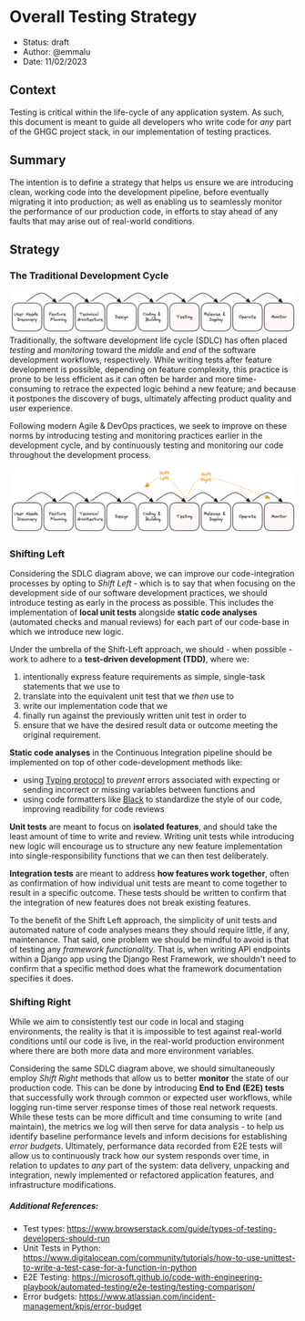 # Overall Testing Strategy
- Status: draft
- Author: @emmalu 
- Date: 11/02/2023

## Context
Testing is critical within the life-cycle of any application system. As such, this document is meant to guide all developers who write code for _any_ part of the GHGC project stack, in our implementation of testing practices.

## Summary
The intention is  to define a strategy that helps us ensure we are introducing clean, working code into the development pipeline, before eventually migrating it into production; as well as enabling us to seamlessly monitor the performance of our production code, in efforts to stay ahead of any faults that may arise out of real-world conditions.

## Strategy
### The Traditional Development Cycle
![Development Cycle Diagram](./diagrams/dev-cycle.png)
Traditionally, the software development life cycle (SDLC) has often placed *testing* and *monitoring* toward the *middle* and *end* of the software development workflows, respectively. While writing tests after feature development is possible, depending on feature complexity, this practice is prone to be less efficient as it can often be harder and more time-consuming to retrace the expected logic behind a new feature; and because it postpones the discovery of bugs, ultimately affecting product quality and user experience.

Following modern Agile & DevOps practices, we seek to improve on these norms by introducing testing and monitoring practices earlier in the development cycle, and by continuously testing and monitoring our code throughout the development process.


![Development Cycle Diagram](./diagrams/dev-cycle-shifts.png)
### Shifting Left
Considering the SDLC diagram above, we can improve our code-integration processes by opting to *Shift Left* - which is to say that when focusing on the development side of our software development practices, we should introduce testing as early in the process as possible. This includes the implementation of **local unit tests** alongside **static code analyses** (automated checks and manual reviews) for each part of our code-base in which we introduce new logic.

Under the umbrella of the Shift-Left approach, we should - when possible - work to adhere to a **test-driven development (TDD)**, where we:
1. intentionally express feature requirements as simple, single-task statements that we use to
2. translate into the equivalent unit test that we *then* use to
3. write our implementation code that we 
4. finally run against the previously written unit test in order to
5. ensure that we have the desired result data or outcome meeting the original requirement.

**Static code analyses** in the Continuous Integration pipeline should be implemented on top of other code-development methods like:
- using [Typing protocol](https://docs.python.org/3/library/typing.html) to *prevent* errors associated with expecting or sending incorrect or missing variables between functions and
- using code formatters like [Black](https://black.readthedocs.io/en/stable/) to standardize the style of our code, improving readibility for code reviews

**Unit tests** are meant to focus on **isolated features**, and should take the least amount of time to write and review. Writing unit tests while introducing new logic will encourage us to structure any new feature implementation into single-responsibility functions that we can then test deliberately.

**Integration tests** are meant to address **how features work together**, often as confirmation of how individual unit tests are meant to come together to result in a specific outcome. These tests should be written to confirm that the integration of new features does not break existing features.


To the benefit of the Shift Left approach, the simplicity of unit tests and automated nature of code analyses means they should require little, if any, maintenance. That said, one problem we should be mindful to avoid is that of testing any *framework functionality*. That is, when writing API endpoints within a Django app using the Django Rest Framework, we shouldn't need to confirm that a specific method does what the framework documentation specifies it does.



### Shifting Right
While we aim to consistently test our code in local and staging environments, the reality is that it is impossible to test against real-world conditions until our code is live, in the real-world production environment where there are both more data and more environment variables.

Considering the same SDLC diagram above, we should simultaneously employ *Shift Right* methods that allow us to better **monitor** the state of our production code. This can be done by introducing **End to End (E2E) tests** that successfully work through common or expected user workflows, while logging run-time server response times of those real network requests. While these tests can be more difficult and time consuming to write (and maintain), the metrics we log will then serve for data analysis - to help us identify baseline performance levels and inform decisions for establishing *error budgets*. Ultimately, performance data recorded from E2E tests will allow us to continuously track how our system responds over time, in relation to updates to *any* part of the system: data delivery, unpacking and integration, newly implemented or refactored application features, and infrastructure modifications.

##### Additional References:
- Test types: https://www.browserstack.com/guide/types-of-testing-developers-should-run
- Unit Tests in Python: https://www.digitalocean.com/community/tutorials/how-to-use-unittest-to-write-a-test-case-for-a-function-in-python
- E2E Testing: https://microsoft.github.io/code-with-engineering-playbook/automated-testing/e2e-testing/testing-comparison/
- Error budgets: https://www.atlassian.com/incident-management/kpis/error-budget